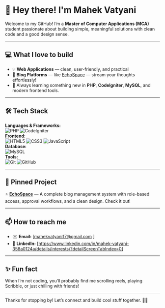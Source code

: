 # 👋 Hey there! I'm Mahek Vatyani

Welcome to my GitHub! I’m a **Master of Computer Applications (MCA)** student passionate about building simple, meaningful solutions with clean code and a good design sense.  

---

## 💻 What I love to build

- 💡 **Web Applications** — clean, user-friendly, and practical  
- 📝 **Blog Platforms** — like [EchoSpace](https://github.com/Mahekkkk/EchoSpace) — stream your thoughts effortlessly!
- 🌱 Always learning something new in **PHP**, **CodeIgniter**, **MySQL**, and modern frontend tools.

---

## 🛠️ Tech Stack

**Languages & Frameworks:**  
![PHP](https://img.shields.io/badge/-PHP-777?style=flat&logo=php) ![CodeIgniter](https://img.shields.io/badge/-CodeIgniter-red?style=flat&logo=codeigniter)  
**Frontend:**  
![HTML5](https://img.shields.io/badge/-HTML5-E34F26?style=flat&logo=html5) ![CSS3](https://img.shields.io/badge/-CSS3-1572B6?style=flat&logo=css3) ![JavaScript](https://img.shields.io/badge/-JavaScript-F7DF1E?style=flat&logo=javascript)  
**Database:**  
![MySQL](https://img.shields.io/badge/-MySQL-4479A1?style=flat&logo=mysql)  
**Tools:**  
![Git](https://img.shields.io/badge/-Git-F05032?style=flat&logo=git) ![GitHub](https://img.shields.io/badge/-GitHub-181717?style=flat&logo=github)

---

## 📌 Pinned Project

⭐ [**EchoSpace**](https://github.com/Mahekkkk/EchoSpace) — A complete blog management system with role-based access, approval workflows, and a clean design. Check it out!

---

## 📫 How to reach me

- ✉️ **Email:** [mahekvatyani17@gmail.com ]
- 💼 **LinkedIn:** [https://www.linkedin.com/in/mahek-vatyani-358a0124a/details/interests/?detailScreenTabIndex=0]

---

## ✨ Fun fact

When I’m not coding, you’ll probably find me scrolling reels, playing Scribble, or just chilling with friends!

---

Thanks for stopping by! Let’s connect and build cool stuff together. 🚀✨
